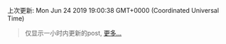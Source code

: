 
  
 上次更新: Mon Jun 24 2019 19:00:38 GMT+0000 (Coordinated Universal Time) 

 > 仅显示一小时内更新的post, [更多...](screenshots/)
  